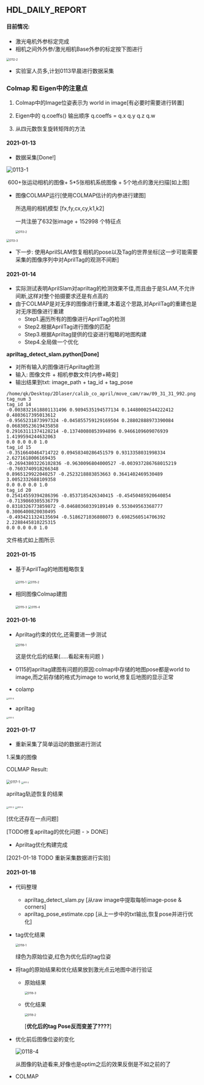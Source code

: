 ## HDL_DAILY_REPORT

#### 目前情况:

- 激光电机外参标定完成
- 相机之间外外参/激光相机Base外参的标定按下图进行

<img src="image/0112-2.png" alt="0112-2" style="zoom:50%;" />

- 实验室人员多,计划0113早晨进行数据采集



### Colmap 和 Eigen中的注意点

1. Colmap中的Image位姿表示为 world in image[有必要时需要进行转置]

2. Eigen中的 q.coeffs() 输出顺序 q.coeffs = q.x q.y q.z q.w

3. 从四元数恢复旋转矩阵的方法

   

#### 2021-01-13

- 数据采集[Done!]

<img src="image/0113-1.png" alt="0113-1" style="zoom:100%;" />

​	600+张运动相机的图像+ 5*5张相机系统图像 + 5个地点的激光扫描[如上图]

- 图像COLMAP运行[使用COLMAP估计的内参进行建图]

  所选用的相机模型 [fx,fy,cx,cy,k1,k2]

  一共注册了632张image + 152998 个特征点

  <img src="image/0113-2.png" alt="0113-2" style="zoom:50%;" />

<img src="image/0113-3.png" alt="0113-3" style="zoom:50%;" />



- 下一步: 使用AprilSLAM恢复相机的pose以及Tag的世界坐标[这一步可能需要采集的图像序列中对AprilTag的观测不间断]



#### 2021-01-14

- 实际测试表明AprilSlam对apriltag的检测效果不佳,而且由于是SLAM,不允许间断,这样对整个拍摄要求还是有点高的
- 由于COLMAP是对无序的图像进行重建,本着这个思路,对AprilTag的重建也是对无序图像进行重建
  - Step1.遍历所有的图像进行AprilTag的检测
  - Step2.根据AprilTag进行图像的匹配
  - Step3.根据Apriltag提供的位姿进行粗略的地图构建
  - Step4.全局做一个优化
  
  

**apriltag_detect_slam.python[Done]**

- 对所有输入的图像进行Apriltag检测
- 输入: 图像文件 + 相机参数文件[内参+畸变]
- 输出结果到txt:  image_path + tag_id  + tag_pose

```
/home/qk/Desktop/2Dlaser/calib_co_april/move_cam/raw/09_31_31_992.png
tag_num 3
tag_id 14
-0.0038321618801131496 0.9894535194577134 0.14480002544222412 0.4803617395013612 
-0.9565231873997324 -0.045855759129169504 0.28802888973390084 0.06830523619435858 
0.29163111374128214 -0.13740080853994896 0.9466109609076939 1.4199594244632063 
0.0 0.0 0.0 1.0 
tag_id 15
-0.3516640464714722 0.09458340286451579 0.9313358031998334 2.6271618006169435 
-0.26943803226102836 -0.9630096804000527 -0.003937286768015219 -0.7603740918266348 
0.8965129922040257 -0.2523218883853663 0.3641402469530489 3.0052332688109358 
0.0 0.0 0.0 1.0 
tag_id 20
0.25414559394286396 -0.8537185426340415 -0.45450485920640854 -0.7139860305536779 
0.8318326773859872 -0.04680360339189149 0.553049563368777 0.3006400820030495 
-0.4934211324135694 -0.5186271036808073 0.6982560514706392 2.2288445810225315 
0.0 0.0 0.0 1.0 
```

文件格式如上图所示



#### 2021-01-15

- 基于AprilTag的地图粗略恢复

  <img src="image/0115-1.png" alt="0115-1" style="zoom:50%;" />

  <img src="image/0115-2.png" alt="0115-2" style="zoom:50%;" />

- 相同图像Colmap建图

  <img src="image/0115-3.png" alt="0115-3" style="zoom:50%;" />

  <img src="image/0115-4.png" alt="0115-4" style="zoom:50%;" />

#### 2021-01-16

- Apriltag约束的优化,还需要进一步测试

  <img src="image/0116-1.png" alt="0116-1" style="zoom:50%;" />

  这是优化后的结果(.....看起来有问题 )

- 0115的apriltag建图有问题的原因:colmap中存储的地图pose都是world to image,而之前存储的格式为image to world,修复后地图的显示正常

- colamp

<img src="image/0117-6.png" alt="0117-6" style="zoom:33%;" />

- apriltag

<img src="image/0117-5.png" alt="0117-5" style="zoom:33%;" />



#### 2021-01-17

- 重新采集了简单运动的数据进行测试

1.采集的图像

COLMAP Result:

<img src="image/0117-1.png" alt="0117-1" style="zoom:63%;" />

<img src="image/0117-2.png" alt="0117-2" style="zoom:33%;" />

apriltag轨迹恢复的结果

<img src="image/0117-3.png" alt="0117-3" style="zoom:33%;" />

<img src="image/0117-4.png" alt="0117-4" style="zoom:33%;" />

[优化还存在一点问题]

[TODO修复apriltag的优化问题 - > DONE]



- Apriltag优化构建完成



[2021-01-18 TODO 重新采集数据进行实验]



#### 2021-01-18

- 代码整理
  - apriltag_detect_slam.py [从raw image中提取每帧image-pose & corners]
  - apriltag_pose_estimate.cpp [从上一步中的txt输出,恢复pose并进行优化]

- tag优化结果

  <img src="image/0118-1.png" alt="0118-1" style="zoom:50%;" />

  绿色为原始位姿,红色为优化后的tag位姿

- 将tag的原始结果和优化结果放到激光点云地图中进行验证

  - 原始结果

    <img src="image/0118-3.png" alt="0118-3" style="zoom:50%;" />

  - 优化结果

    <img src="image/0118-2.png" alt="0118-2" style="zoom:50%;" />

    [**优化后的tag Pose反而变差了????**]

- 优化前后图像位姿的变化

  ![0118-4](image/0118-4.png)

  从图像的轨迹看来,好像也是optim之后的效果反倒是不如之前的了

- COLMAP
